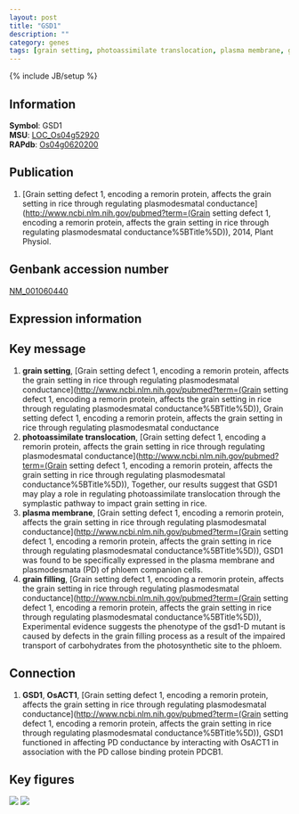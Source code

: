 ```yaml
---
layout: post
title: "GSD1"
description: ""
category: genes
tags: [grain setting, photoassimilate translocation, plasma membrane, grain filling]
---
```

{% include JB/setup %}

## Information
__Symbol__: GSD1  
__MSU__: [LOC_Os04g52920](http://rice.plantbiology.msu.edu/cgi-bin/ORF_infopage.cgi?orf=LOC_Os04g52920)  
__RAPdb__: [Os04g0620200](http://rapdb.dna.affrc.go.jp/viewer/gbrowse_details/irgsp1?name=Os04g0620200)  

## Publication
1. [Grain setting defect 1, encoding a remorin protein, affects the grain setting in rice through regulating plasmodesmatal conductance](http://www.ncbi.nlm.nih.gov/pubmed?term=(Grain setting defect 1, encoding a remorin protein, affects the grain setting in rice through regulating plasmodesmatal conductance%5BTitle%5D)), 2014, Plant Physiol.

## Genbank accession number
[NM_001060440](http://www.ncbi.nlm.nih.gov/nuccore/NM_001060440)

## Expression information

## Key message
1. __grain setting__, [Grain setting defect 1, encoding a remorin protein, affects the grain setting in rice through regulating plasmodesmatal conductance](http://www.ncbi.nlm.nih.gov/pubmed?term=(Grain setting defect 1, encoding a remorin protein, affects the grain setting in rice through regulating plasmodesmatal conductance%5BTitle%5D)), Grain setting defect 1, encoding a remorin protein, affects the grain setting in rice through regulating plasmodesmatal conductance
2. __photoassimilate translocation__, [Grain setting defect 1, encoding a remorin protein, affects the grain setting in rice through regulating plasmodesmatal conductance](http://www.ncbi.nlm.nih.gov/pubmed?term=(Grain setting defect 1, encoding a remorin protein, affects the grain setting in rice through regulating plasmodesmatal conductance%5BTitle%5D)), Together, our results suggest that GSD1 may play a role in regulating photoassimilate translocation through the symplastic pathway to impact grain setting in rice.
3. __plasma membrane__, [Grain setting defect 1, encoding a remorin protein, affects the grain setting in rice through regulating plasmodesmatal conductance](http://www.ncbi.nlm.nih.gov/pubmed?term=(Grain setting defect 1, encoding a remorin protein, affects the grain setting in rice through regulating plasmodesmatal conductance%5BTitle%5D)), GSD1 was found to be specifically expressed in the plasma membrane and plasmodesmata (PD) of phloem companion cells.
4. __grain filling__, [Grain setting defect 1, encoding a remorin protein, affects the grain setting in rice through regulating plasmodesmatal conductance](http://www.ncbi.nlm.nih.gov/pubmed?term=(Grain setting defect 1, encoding a remorin protein, affects the grain setting in rice through regulating plasmodesmatal conductance%5BTitle%5D)), Experimental evidence suggests the phenotype of the gsd1-D mutant is caused by defects in the grain filling process as a result of the impaired transport of carbohydrates from the photosynthetic site to the phloem.

## Connection
1. __GSD1__, __OsACT1__, [Grain setting defect 1, encoding a remorin protein, affects the grain setting in rice through regulating plasmodesmatal conductance](http://www.ncbi.nlm.nih.gov/pubmed?term=(Grain setting defect 1, encoding a remorin protein, affects the grain setting in rice through regulating plasmodesmatal conductance%5BTitle%5D)), GSD1 functioned in affecting PD conductance by interacting with OsACT1 in association with the PD callose binding protein PDCB1.

## Key figures
<img src="http://andrewhzau.github.io/RICENCODE/assets/images/GSD1.pheno.png" >  
<img src="http://andrewhzau.github.io/RICENCODE/assets/images/GSD1.exp.png" > 


